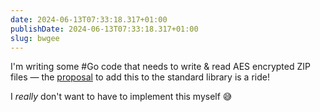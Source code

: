 ```yaml
---
date: 2024-06-13T07:33:18.317+01:00
publishDate: 2024-06-13T07:33:18.317+01:00
slug: bwgee
---
```

I'm writing some #Go code that needs to write & read AES encrypted ZIP files — the [proposal](https://github.com/golang/go/issues/12081) to add this to the standard library is a ride!

I _really_ don't want to have to implement this myself 😅
